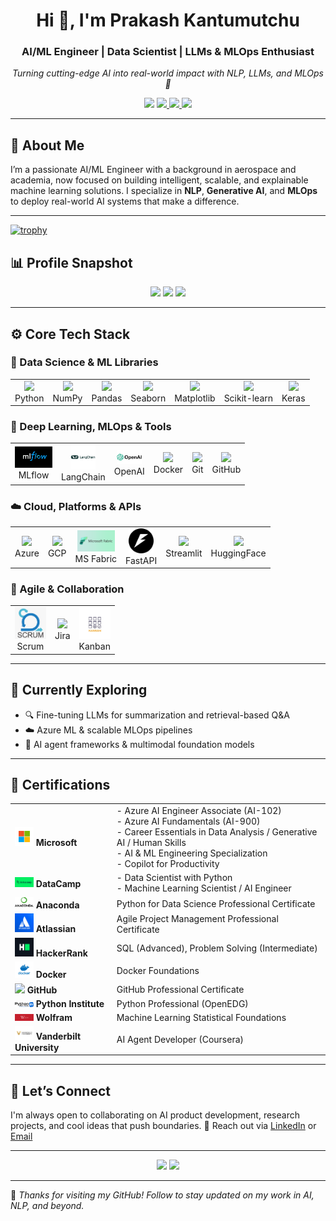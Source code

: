 <h1 align="center">Hi 👋, I'm Prakash Kantumutchu</h1>
<h3 align="center">AI/ML Engineer | Data Scientist | LLMs & MLOps Enthusiast</h3>
<p align="center"><i>Turning cutting-edge AI into real-world impact with NLP, LLMs, and MLOps 🚀</i></p>
<p align="center">
 
<p align="center">
  <img src="https://img.shields.io/badge/-Kolkata,%20India-blue?style=flat-square&logo=google-maps" />
  <a href="mailto:k.prakashofficial@gmail.com">
    <img src="https://img.shields.io/badge/Email-k.prakashofficial@gmail.com-red?style=flat-square&logo=gmail" />
  </a>
  <a href="https://www.linkedin.com/in/prakash-kantumutchu/">
    <img src="https://img.shields.io/badge/LinkedIn-Prakash%20Kantumutchu-blue?style=flat-square&logo=linkedin" />
  </a>
  <a href="https://www.datacamp.com/portfolio/kprakashofficial">
    <img src="https://img.shields.io/badge/DataCamp-Portfolio-success?style=flat-square&logo=datacamp" />
  </a>
</p>

---

## 🧬 About Me

I’m a passionate AI/ML Engineer with a background in aerospace and academia, now focused on building intelligent, scalable, and explainable machine learning solutions.
I specialize in **NLP**, **Generative AI**, and **MLOps** to deploy real-world AI systems that make a difference.

---
[![trophy](https://github-profile-trophy.vercel.app/?username=ryo-ma)](https://github.com/ryo-ma/github-profile-trophy)
## 📊 Profile Snapshot

<p align="center">
  <img src="https://komarev.com/ghpvc/?username=kprakashofficial&label=Visitors&style=flat-square&color=blue" />
  <img src="https://img.shields.io/github/repo-count/kprakashofficial?style=flat-square&color=green" />
  <img src="https://badgen.net/badge/experience/3+yrs/green?icon=terminal" />
</p>

---

## ⚙️ Core Tech Stack

### 🧪 Data Science & ML Libraries

<table>
  <tr>
    <td align="center"><img src="https://cdn.jsdelivr.net/gh/devicons/devicon/icons/python/python-original.svg" width="40"/><br/>Python</td>
    <td align="center"><img src="https://cdn.jsdelivr.net/gh/devicons/devicon/icons/numpy/numpy-original.svg" width="40"/><br/>NumPy</td>
    <td align="center"><img src="https://cdn.jsdelivr.net/gh/devicons/devicon/icons/pandas/pandas-original.svg" width="40"/><br/>Pandas</td>
    <td align="center"><img src="https://seaborn.pydata.org/_static/logo-wide-lightbg.svg" width="70"/><br/>Seaborn</td>
    <td align="center"><img src="https://matplotlib.org/_static/images/logo2.svg" width="70"/><br/>Matplotlib</td>
    <td align="center"><img src="https://scikit-learn.org/stable/_static/scikit-learn-logo-small.png" width="40"/><br/>Scikit-learn</td>
    <td align="center"><img src="https://upload.wikimedia.org/wikipedia/commons/a/ae/Keras_logo.svg" width="40"/><br/>Keras</td>
  </tr>
</table>

### 🧠 Deep Learning, MLOps & Tools

<table>
  <tr>
    <td align="center"><img src="assets/logos/MLflow-logo-final-black.png" width="60"/><br/>MLflow</td>
    <td align="center"><img src="assets/logos/langchain.png" width="40"/><br/>LangChain</td>
    <td align="center"><img src="assets/logos/openAI.png" width="40"/><br/>OpenAI</td>
    <td align="center"><img src="https://cdn.jsdelivr.net/gh/devicons/devicon/icons/docker/docker-original.svg" width="40"/><br/>Docker</td>
    <td align="center"><img src="https://cdn.jsdelivr.net/gh/devicons/devicon/icons/git/git-original.svg" width="40"/><br/>Git</td>
    <td align="center"><img src="https://cdn.jsdelivr.net/gh/devicons/devicon/icons/github/github-original.svg" width="40"/><br/>GitHub</td>
  </tr>
</table>

### ☁️ Cloud, Platforms & APIs

<table>
  <tr>
    <td align="center"><img src="https://cdn.jsdelivr.net/gh/devicons/devicon/icons/azure/azure-original.svg" width="40"/><br/>Azure</td>
    <td align="center"><img src="https://cloud.google.com/_static/cloud/images/social-icon-google-cloud-1200-630.png" width="60"/><br/>GCP</td>
    <td align="center"><img src="assets/logos/microsoft fabrix.png" width="60"/><br/>MS Fabric</td>
    <td align="center"><img src="https://raw.githubusercontent.com/simple-icons/simple-icons/develop/icons/fastapi.svg" width="40"/><br/>FastAPI</td>
    <td align="center"><img src="https://streamlit.io/images/brand/streamlit-logo-primary-colormark-darktext.png" width="60"/><br/>Streamlit</td>
    <td align="center"><img src="https://huggingface.co/front/assets/huggingface_logo-noborder.svg" width="40"/><br/>HuggingFace</td>
  </tr>
</table>

### 🧽 Agile & Collaboration

<table>
  <tr>
    <td align="center"><img src="assets/logos/scrum.png" width="50"/><br/>Scrum</td>
    <td align="center"><img src="https://cdn.worldvectorlogo.com/logos/jira-1.svg" width="40"/><br/>Jira</td>
    <td align="center"><img src="assets/logos/kanban.jpg" width="50"/><br/>Kanban</td>
  </tr>
</table>

---

## 🚀 Currently Exploring

* 🔍 Fine-tuning LLMs for summarization and retrieval-based Q\&A
* ☁️ Azure ML & scalable MLOps pipelines
* 🧠 AI agent frameworks & multimodal foundation models

---

## 🏅 Certifications

<table>
  <tr>
    <td><img src="assets/logos/microsoftlogo.png" width="30"/> <b>Microsoft</b></td>
    <td>
      - Azure AI Engineer Associate (AI-102)<br/>
      - Azure AI Fundamentals (AI-900)<br/>
      - Career Essentials in Data Analysis / Generative AI / Human Skills<br/>
      - AI & ML Engineering Specialization<br/>
      - Copilot for Productivity
    </td>
  </tr>
  <tr>
    <td><img src="assets/logos/datacamp.png" width="30"/> <b>DataCamp</b></td>
    <td>
      - Data Scientist with Python<br/>
      - Machine Learning Scientist / AI Engineer
    </td>
  </tr>
  <tr>
    <td><img src="assets/logos/anaconda.jpg" width="30"/> <b>Anaconda</b></td>
    <td>Python for Data Science Professional Certificate</td>
  </tr>
  <tr>
    <td><img src="assets/logos/atlassian.jpg" width="30"/> <b>Atlassian</b></td>
    <td>Agile Project Management Professional Certificate</td>
  </tr>
  <tr>
    <td><img src="assets/logos/hackerrank.png" width="30"/> <b>HackerRank</b></td>
    <td>SQL (Advanced), Problem Solving (Intermediate)</td>
  </tr>
  <tr>
    <td><img src="assets/logos/docker.png" width="30"/> <b>Docker</b></td>
    <td>Docker Foundations</td>
  </tr>
  <tr>
    <td><img src="https://camo.githubusercontent.com/2e3402a95bea6acba7dd5d26566d797607b63a6bdec43942c8286fbf7db4a177/68747470733a2f2f63646e2e6a7364656c6976722e6e65742f67682f64657669636f6e732f64657669636f6e2f69636f6e732f6769746875622f6769746875622d6f726967696e616c2e737667" width="30"/> <b>GitHub</b></td>
    <td>GitHub Professional Certificate</td>
  </tr>
  <tr>
    <td><img src="assets/logos/pythoninstitute.png" width="30"/> <b>Python Institute</b></td>
    <td>Python Professional (OpenEDG)</td>
  </tr>
  <tr>
    <td><img src="assets/logos/wolfram.png" width="30"/> <b>Wolfram</b></td>
    <td>Machine Learning Statistical Foundations</td>
  </tr>
  <tr>
    <td><img src="assets/logos/vanderbiltUniversity.png" width="30"/> <b>Vanderbilt University</b></td>
    <td>AI Agent Developer (Coursera)</td>
  </tr>
</table>

---

## 🤝 Let’s Connect


I'm always open to collaborating on AI product development, research projects, and cool ideas that push boundaries.
📩 Reach out via [LinkedIn](https://www.linkedin.com/in/prakash-kantumutchu/) or [Email](mailto:k.prakashofficial@gmail.com)

---

<p align="center">
  <img src="https://github-readme-stats.vercel.app/api?username=kprakashofficial&show_icons=true&theme=radical" />
  <img src="https://github-readme-stats.vercel.app/api/top-langs/?username=kprakashofficial&layout=compact&theme=radical" />
</p>

---

🌟 *Thanks for visiting my GitHub! Follow to stay updated on my work in AI, NLP, and beyond.*
